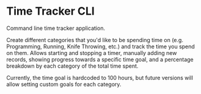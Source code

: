 # Time Tracker CLI

Command line time tracker application.

Create different categories that you'd like to be spending time on (e.g. Programming, Running, Knife Throwing, etc.) and track the time you spend on them. Allows starting and stopping a timer, manually adding new records, showing progress towards a specific time goal, and a percentage breakdown by each category of the total time spent.

Currently, the time goal is hardcoded to 100 hours, but future versions will allow setting custom goals for each category.
